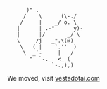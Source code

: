           )" .
         /    \      (\-./
        /     |    _/ o. \
       |      | .-"      y)-
       |      |/       _/ \
       \     /j   _".\(@) 
        \   ( |    `.''  )         
         \  _`-     |   /
           "  `-._  <_ (
                  `-.,),)

We moved, visit [vestadotai.com](https://vestadotai.com)
